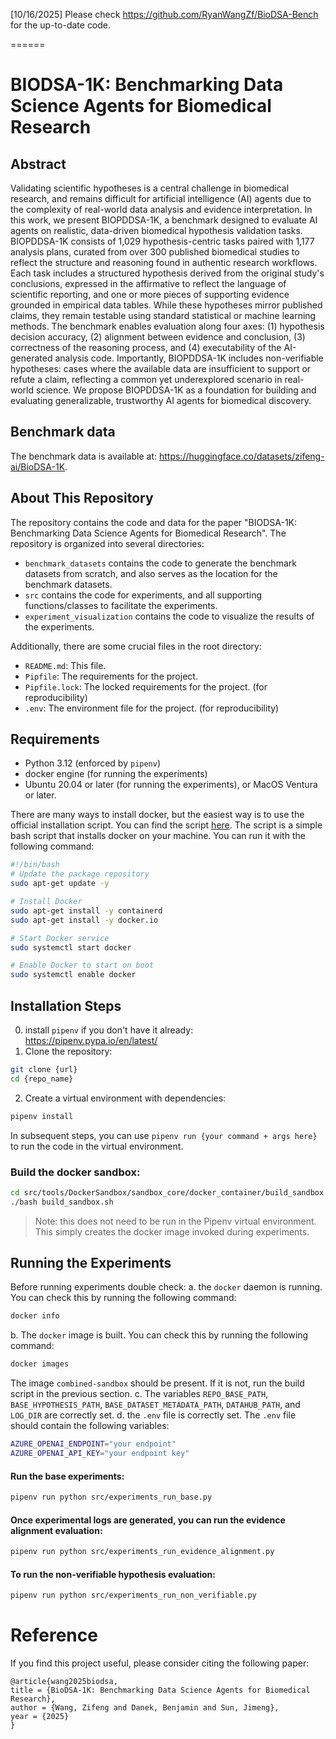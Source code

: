 [10/16/2025] Please check https://github.com/RyanWangZf/BioDSA-Bench for the up-to-date code.

======
# BIODSA-1K: Benchmarking Data Science Agents for Biomedical Research

## Abstract
Validating scientific hypotheses is a central challenge in biomedical research, and remains difficult for artificial intelligence (AI) agents due to the complexity of real-world data analysis and evidence interpretation. In this work, we present BIOPDDSA-1K, a benchmark designed to evaluate AI agents on realistic, data-driven biomedical hypothesis validation tasks. BIOPDDSA-1K consists of 1,029 hypothesis-centric tasks paired with 1,177 analysis plans, curated from over 300 published biomedical studies to reflect the structure and reasoning found in authentic research workflows. Each task includes a structured hypothesis derived from the original study's conclusions, expressed in the affirmative to reflect the language of scientific reporting, and one or more pieces of supporting evidence grounded in empirical data tables. While these hypotheses mirror published claims, they remain testable using standard statistical or machine learning methods. The benchmark enables evaluation along four axes: (1) hypothesis decision accuracy, (2) alignment between evidence and conclusion, (3) correctness of the reasoning process, and (4) executability of the AI-generated analysis code. Importantly, BIOPDDSA-1K includes non-verifiable hypotheses: cases where the available data are insufficient to support or refute a claim, reflecting a common yet underexplored scenario in real-world science. We propose BIOPDDSA-1K as a foundation for building and evaluating generalizable, trustworthy AI agents for biomedical discovery.

## Benchmark data

The benchmark data is available at: https://huggingface.co/datasets/zifeng-ai/BioDSA-1K.


## About This Repository
The repository contains the code and data for the paper "BIODSA-1K: Benchmarking Data Science Agents for Biomedical Research". The repository is organized into several directories:
- `benchmark_datasets` contains the code to generate the benchmark datasets from scratch, and also serves as the location for the benchmark datasets.
- `src` contains the code for experiments, and all supporting functions/classes to facilitate the experiments.
- `experiment_visualization` contains the code to visualize the results of the experiments.

Additionally, there are some crucial files in the root directory:
- `README.md`: This file.
- `Pipfile`: The requirements for the project.
- `Pipfile.lock`: The locked requirements for the project. (for reproducibility)
- `.env`: The environment file for the project. (for reproducibility)

## Requirements
- Python 3.12 (enforced by `pipenv`)
- docker engine (for running the experiments)
- Ubuntu 20.04 or later (for running the experiments), or MacOS Ventura or later. 

There are many ways to install docker, but the easiest way is to use the official installation script. You can find the script [here](https://get.docker.com/). The script is a simple bash script that installs docker on your machine. You can run it with the following command:
```bash
#!/bin/bash
# Update the package repository
sudo apt-get update -y

# Install Docker
sudo apt-get install -y containerd
sudo apt-get install -y docker.io

# Start Docker service
sudo systemctl start docker

# Enable Docker to start on boot
sudo systemctl enable docker
```

## Installation Steps
0. install `pipenv` if you don't have it already: https://pipenv.pypa.io/en/latest/
1. Clone the repository:
```bash
git clone {url}
cd {repo_name}
```
2. Create a virtual environment with dependencies:
```bash
pipenv install
```
In subsequent steps, you can use `pipenv run {your command + args here}` to run the code in the virtual environment.

### Build the docker sandbox:
```bash
cd src/tools/DockerSandbox/sandbox_core/docker_container/build_sandbox.sh
./bash build_sandbox.sh
```
>Note: this does not need to be run in the Pipenv virtual environment. This simply creates the docker image invoked during experiments.

## Running the Experiments

Before running experiments double check:
a. the `docker` daemon is running. You can check this by running the following command:
```bash
docker info
```
b. The `docker` image is built. You can check this by running the following command:
```bash
docker images
```
The image `combined-sandbox` should be present. If it is not, run the build script in the previous section.
c. The variables `REPO_BASE_PATH`, `BASE_HYPOTHESIS_PATH`, `BASE_DATASET_METADATA_PATH`, `DATAHUB_PATH`, and `LOG_DIR` are correctly set. 
d. the `.env` file is correctly set. The `.env` file should contain the following variables:
```bash
AZURE_OPENAI_ENDPOINT="your endpoint"
AZURE_OPENAI_API_KEY="your endpoint key"
```


#### Run the base experiments:
```bash
pipenv run python src/experiments_run_base.py
```
#### Once experimental logs are generated, you can run the evidence alignment evaluation:
```bash
pipenv run python src/experiments_run_evidence_alignment.py
```
#### To run the non-verifiable hypothesis evaluation:
```bash
pipenv run python src/experiments_run_non_verifiable.py
```

# Reference

If you find this project useful, please consider citing the following paper:

```bibtext
@article{wang2025biodsa,
title = {BioDSA-1K: Benchmarking Data Science Agents for Biomedical Research},
author = {Wang, Zifeng and Danek, Benjamin and Sun, Jimeng},
year = {2025}
}
```
